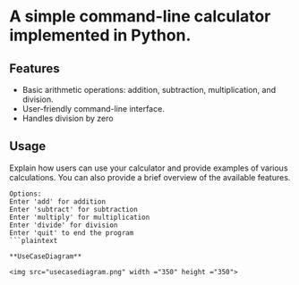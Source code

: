 # A simple command-line calculator implemented in Python.
## Features
- Basic arithmetic operations: addition, subtraction, multiplication, and division.
- User-friendly command-line interface.
- Handles division by zero
## Usage
Explain how users can use your calculator and provide examples of various calculations. You can also provide a brief overview of the available features.
```plaintext
Options:
Enter 'add' for addition
Enter 'subtract' for subtraction
Enter 'multiply' for multiplication
Enter 'divide' for division
Enter 'quit' to end the program
```plaintext

**UseCaseDiagram**

<img src="usecasediagram.png" width ="350" height ="350">

